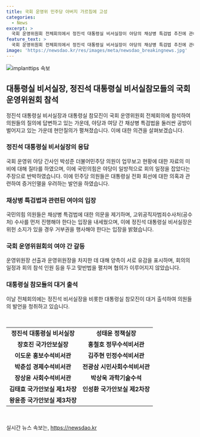 ```yaml
---
title: 국회 운영위 민주당 아버지 가르침에 고성
categories:
  - News
excerpt: >
  국회 운영위원회 전체회의에서 정진석 대통령실 비서실장이 야당의 채상병 특검법 추진에 관해 여야 공방에 휘말린 가운데, 고성을 주고 받으며 공방이 이어졌다. 민주당 의원들은 대통령실 유선 전화에 대한 의혹을 제기하고, 국민의힘은 채상병특검법에 대한 방어에 나서며 여야 간 갈등이 고조되었다. 대통령실 참모들도 거의 전원이 출석한 이날 회의는 긴장감이 높았다.
feature_text: >
  국회 운영위원회 전체회의에서 정진석 대통령실 비서실장이 야당의 채상병 특검법 추진에 관해 여야 공방에 휘말린 가운데, 고성을 주고 받으며 공방이 이어졌다. 민주당 의원들은 대통령실 유선 전화에 대한 의혹을 제기하고, 국민의힘은 채상병특검법에 대한 방어에 나서며 여야 간 갈등이 고조되었다. 대통령실 참모들도 거의 전원이 출석한 이날 회의는 긴장감이 높았다.
image: 'https://newsdao.kr/res/images/meta/newsdao_breakingnews.jpg'
---
```


<p><img src="https://newsdao.kr/res/images/meta/newsdao_breakingnews.jpg" alt="implanttips 속보" /></p>

<h2 data-ke-size="size26">대통령실 비서실장, 정진석 대통령실 비서실참모들의 국회 운영위원회 참석</h2>

<p data-ke-size="size16">정진석 대통령실 비서실장과 대통령실 참모진이 국회 운영위원회 전체회의에 참석하여 의원들의 질의에 답변하고 있는 가운데, 야당과 여당 간 채상병 특검법을 둘러싼 공방이 벌어지고 있는 가운데 현안질의가 펼쳐졌습니다. 이에 대한 의견을 살펴보겠습니다.</p>

<h3>정진석 대통령실 비서실장의 응답</h3>

<p data-ke-size="size16">국회 운영위 야당 간사인 박성준 더불어민주당 의원이 업무보고 현황에 대한 자료의 미비에 대해 질타를 하였으며, 이에 국민의힘은 야당이 일방적으로 회의 일정을 잡았다는 주장으로 반박하였습니다. 이에 민주당 의원들은 대통령실 전화 회선에 대한 의혹과 관련하여 증거인멸을 우려하는 발언을 하였습니다.</p>

<h3>채상병 특검법과 관련된 여야의 입장</h3>

<p data-ke-size="size16">국민의힘 의원들은 채상병 특검법에 대한 의문을 제기하며, 고위공직자범죄수사처(공수처) 수사를 먼저 진행해야 한다는 입장을 내세웠으며, 이에 정진석 대통령실 비서실장은 위헌 소지가 있을 경우 거부권을 행사해야 한다는 입장을 밝혔습니다.</p>

<h3>국회 운영위원회의 여야 간 갈등</h3>

<p data-ke-size="size16">운영위원장 선출과 운영위원장을 차지한 데 대해 양측이 서로 유감을 표시하며, 회의의 일정과 회의 참석 인원 등을 두고 맞반법을 펼치며 협의가 이루어지지 않았습니다.</p>

<h3>대통령실 참모들의 대거 출석</h3>

<p data-ke-size="size16">이날 전체회의에는 정진석 비서실장을 비롯한 대통령실 참모진이 대거 출석하여 의원들의 발언을 청취하고 있습니다.</p>

<p data-ke-size="size16">&nbsp;</p>

<table>
<tbody>
<tr>
<td style="text-align: center; height: 17px;"><b>정진석 대통령실 비서실장</b></td>
<td style="text-align: center; height: 17px;"><b>성태윤 정책실장</b></td>
</tr>
<tr>
<td style="text-align: center; height: 17px;"><b>장호진 국가안보실장</b></td>
<td style="text-align: center; height: 17px;"><b>홍철호 정무수석비서관</b></td>
</tr>
<tr>
<td style="text-align: center; height: 17px;"><b>이도운 홍보수석비서관</b></td>
<td style="text-align: center; height: 17px;"><b>김주현 민정수석비서관</b></td>
</tr>
<tr>
<td style="text-align: center; height: 17px;"><b>박춘섭 경제수석비서관</b></td>
<td style="text-align: center; height: 17px;"><b>전광삼 시민사회수석비서관</b></td>
</tr>
<tr>
<td style="text-align: center; height: 17px;"><b>장상윤 사회수석비서관</b></td>
<td style="text-align: center; height: 17px;"><b>박상욱 과학기술수석</b></td>
</tr>
<tr>
<td style="text-align: center; height: 17px;"><b>김태효 국가안보실 제1차장</b></td>
<td style="text-align: center; height: 17px;"><b>인성환 국가안보실 제2차장</b></td>
</tr>
<tr>
<td style="text-align: center; height: 17px;"><b>왕윤종 국가안보실 제3차장</b></td>
<td></td>
</tr>
</tbody>
</table>

<p data-ke-size="size16">&nbsp;</p>
실시간 뉴스 속보는, <a href="https://newsdao.kr" rel="dofollow">https://newsdao.kr</a>


